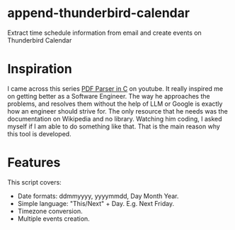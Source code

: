 # append-thunderbird-calendar
Extract time schedule information from email and create events on Thunderbird Calendar

# Inspiration
I came across this series [PDF Parser in C](https://www.youtube.com/watch?v=ZYBRiEpdpCY&list=PLwHDUsnIdlMxLFqB0YtFWzwl1VogDCrDY) on youtube. It really inspired me on getting better as a Software Engineer. The way he approaches the problems, and resolves them without the help of LLM or Google is exactly how an engineer should strive for. The only resource that he needs was the documentation on Wikipedia and no library. Watching him coding, I asked myself if I am able to do something like that. That is the main reason why this tool is developed. 

# Features
This script covers:
- Date formats: ddmmyyyy, yyyymmdd, Day Month Year.
- Simple language: "This/Next" + Day. E.g. Next Friday.
- Timezone conversion.
- Multiple events creation.
